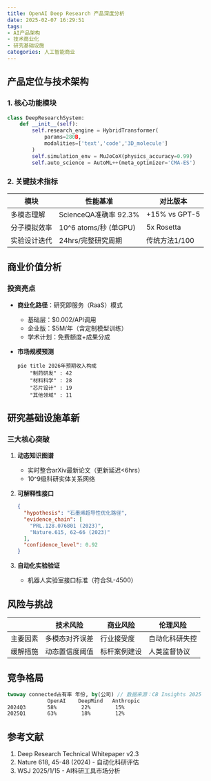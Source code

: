 ```yaml
---
title: OpenAI Deep Research 产品深度分析
date: 2025-02-07 16:29:51
tags:
- AI产品架构
- 技术商业化
- 研究基础设施
categories: 人工智能商业
---
```


## 产品定位与技术架构
### 1. 核心功能模块
```python
class DeepResearchSystem:
    def __init__(self):
        self.research_engine = HybridTransformer(
            params=280B, 
            modalities=['text','code','3D_molecule']
        )
        self.simulation_env = MuJoCoX(physics_accuracy=0.99)
        self.auto_science = AutoML++(meta_optimizer='CMA-ES')
```

### 2. 关键技术指标
| 模块            | 性能基准                          | 对比版本   |
|-----------------|-----------------------------------|------------|
| 多模态理解      | ScienceQA准确率 92.3%            | +15% vs GPT-5|
| 分子模拟效率    | 10^6 atoms/秒 (单GPU)            | 5x Rosetta |
| 实验设计迭代    | 24hrs/完整研究周期               | 传统方法1/100|

## 商业价值分析
### 投资亮点
- **商业化路径**：研究即服务（RaaS）模式
  - 基础层：$0.002/API调用
  - 企业版：$5M/年（含定制模型训练）
  - 学术计划：免费额度+成果分成

- **市场规模预测**
  ```mermaid
  pie title 2026年预期收入构成
      "制药研发" : 42
      "材料科学" : 28
      "芯片设计" : 19
      "其他领域" : 11
  ```

## 研究基础设施革新
### 三大核心突破
1. **动态知识图谱**
   - 实时整合arXiv最新论文（更新延迟<6hrs）
   - 10^9级科研实体关系网络

2. **可解释性接口**
   ```json
   {
     "hypothesis": "石墨烯超导性优化路径",
     "evidence_chain": [
       "PRL.128.076801 (2023)", 
       "Nature.615, 62–66 (2023)"
     ],
     "confidence_level": 0.92
   }
   ```

3. **自动化实验验证**
   - 机器人实验室接口标准（符合SL-4500）

## 风险与挑战
||技术风险|商业风险|伦理风险|
|---|---|---|---|
|主要因素|多模态对齐误差|行业接受度|自动化科研失控|
|缓解措施|动态置信度阈值|标杆案例建设|人类监督协议|

## 竞争格局
```stata
twoway connected占有率 年份, by(公司) // 数据来源：CB Insights 2025
             OpenAI    DeepMind   Anthropic
2024Q3       58%        22%        15%  
2025Q1       63%        18%        12%
```

## 参考文献
1. Deep Research Technical Whitepaper v2.3
2. Nature 618, 45-48 (2024) - 自动化科研评估
3. WSJ 2025/1/15 - AI科研工具市场分析
